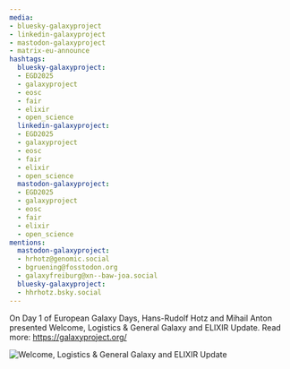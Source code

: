 ```yaml
---
media:
- bluesky-galaxyproject
- linkedin-galaxyproject
- mastodon-galaxyproject
- matrix-eu-announce
hashtags:
  bluesky-galaxyproject:
  - EGD2025
  - galaxyproject
  - eosc
  - fair
  - elixir
  - open_science
  linkedin-galaxyproject:
  - EGD2025
  - galaxyproject
  - eosc
  - fair
  - elixir
  - open_science
  mastodon-galaxyproject:
  - EGD2025
  - galaxyproject
  - eosc
  - fair
  - elixir
  - open_science
mentions:
  mastodon-galaxyproject:
  - hrhotz@genomic.social
  - bgruening@fosstodon.org
  - galaxyfreiburg@xn--baw-joa.social
  bluesky-galaxyproject:
  - hhrhotz.bsky.social
---
```


On Day 1 of European Galaxy Days, Hans-Rudolf Hotz and Mihail Anton presented Welcome, Logistics & General Galaxy and ELIXIR Update.
Read more: https://galaxyproject.org/

![Welcome, Logistics & General Galaxy and ELIXIR Update](https://github.com/user-attachments/assets/7f430ac7-eb85-425a-993d-3de0adec9537)